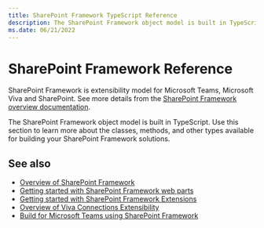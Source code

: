 ```yaml
---
title: SharePoint Framework TypeScript Reference
description: The SharePoint Framework object model is built in TypeScript. 
ms.date: 06/21/2022
---
```


# SharePoint Framework Reference

SharePoint Framework is extensibility model for Microsoft Teams, Microsoft Viva and SharePoint. See more details from the [SharePoint Framework overview documentation](https://aka.ms/spfx).

The SharePoint Framework object model is built in TypeScript. Use this section to learn more about the classes, methods, and other types available for building your SharePoint Framework solutions.

## See also

- [Overview of SharePoint Framework](https://learn.microsoft.com/sharepoint/dev/spfx/sharepoint-framework-overview)
- [Getting started with SharePoint Framework web parts](https://learn.microsoft.com/sharepoint/dev/spfx/web-parts/get-started/build-a-hello-world-web-part)
- [Getting started with SharePoint Framework Extensions](https://learn.microsoft.com/sharepoint/dev/spfx/extensions/get-started/build-a-hello-world-extension)
- [Overview of Viva Connections Extensibility](https://learn.microsoft.com/sharepoint/dev/spfx/viva/overview-viva-connections)
- [Build for Microsoft Teams using SharePoint Framework](https://learn.microsoft.com/sharepoint/dev/spfx/build-for-teams-overview)
